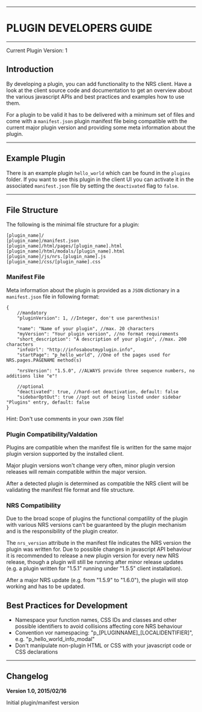 ----
# PLUGIN DEVELOPERS GUIDE #

----
Current Plugin Version: 1

## Introduction ##

By developing a plugin, you can add functionality to the NRS client. Have
a look at the client source code and documentation to get an overview
about the various javascript APIs and best practices and examples how to
use them.

For a plugin to be valid it has to be delivered with a minimum set of files
and come with a ``manifest.json`` plugin manifest file being compatible with
the current major plugin version and providing some meta information about
the plugin. 

----
## Example Plugin ##

There is an example plugin ``hello_world`` which can be found in the ``plugins``
folder. If you want to see this plugin in the client UI you can activate it
in the associated ``manifest.json`` file by setting the ``deactivated`` flag to ``false``.

----
## File Structure ###

The following is the minimal file structure for a plugin:

```
[plugin_name]/
[plugin_name]/manifest.json
[plugin_name]/html/pages/[plugin_name].html
[plugin_name]/html/modals/[plugin_name].html
[plugin_name]/js/nrs.[plugin_name].js
[plugin_name]/css/[plugin_name].css
```

### Manifest File ###

Meta information about the plugin is provided as a ``JSON`` dictionary in a
``manifest.json`` file in following format:

```
{
    //mandatory
    "pluginVersion": 1, //Integer, don't use parenthesis!
    
    "name": "Name of your plugin", //max. 20 characters
    "myVersion": "Your plugin version", //no format requirements
    "short_description": "A description of your plugin", //max. 200 characters
    "infoUrl": "http://infosaboutmyplugin.info",
    "startPage": "p_hello_world", //One of the pages used for NRS.pages.PAGENAME method(s)

    "nrsVersion": "1.5.0", //ALWAYS provide three sequence numbers, no additions like "e"!

    //optional
    "deactivated": true, //hard-set deactivation, default: false
    "sidebarOptOut": true //opt out of being listed under sidebar "Plugins" entry, default: false
}
```

Hint: Don't use comments in your own ``JSON`` file!

### Plugin Compatibility/Valdation ###

Plugins are compatible when the manifest file is written for the same
major plugin version supported by the installed client.

Major plugin versions won't change very often, minor plugin version releases will
remain compatible within the major version.

After a detected plugin is determined as compatible the NRS client will be validating the
manifest file format and file structure.

### NRS Compatibility ###

Due to the broad scope of plugins the functional compatility of the plugin 
with various NRS versions can't be guaranteed by the plugin mechanism 
and is the responsibility of the plugin creator.

The ``nrs_version`` attribute in the manifest file indicates the NRS version
the plugin was written for. Due to possible changes in javascript API behaviour
it is recommended to release a new plugin version for every new NRS release,
though a plugin will still be running after minor release updates (e.g. a
plugin written for "1.5.1" running under "1.5.5" client installation).

After a major NRS update (e.g. from "1.5.9" to "1.6.0"), the plugin will stop
working and has to be updated.

## Best Practices for Development ##

- Namespace your function names, CSS IDs and classes and other possible
identifiers to avoid collisions affecting core NRS behaviour
- Convention vor namespacing: "p_[PLUGINNAME]_[LOCALIDENTIFIER]", e.g.
"p_hello_world_info_modal"
- Don't manipulate non-plugin HTML or CSS with your javascript code or CSS
declarations

----
## Changelog ##

**Version 1.0, 2015/02/16**

Initial plugin/manifest version









